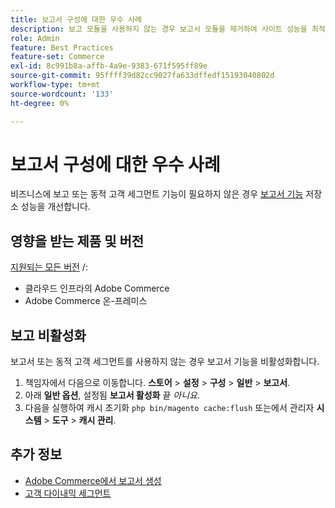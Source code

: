 ```yaml
---
title: 보고서 구성에 대한 우수 사례
description: 보고 모듈을 사용하지 않는 경우 보고서 모듈을 제거하여 사이트 성능을 최적화합니다.
role: Admin
feature: Best Practices
feature-set: Commerce
exl-id: 8c991b8a-affb-4a9e-9383-671f595ff89e
source-git-commit: 95ffff39d82cc9027fa633dffedf15193040802d
workflow-type: tm+mt
source-wordcount: '133'
ht-degree: 0%

---
```


# 보고서 구성에 대한 우수 사례

비즈니스에 보고 또는 동적 고객 세그먼트 기능이 필요하지 않은 경우 [보고서 기능](https://docs.magento.com/user-guide/configuration/general/reports.html) 저장소 성능을 개선합니다.

## 영향을 받는 제품 및 버전

[지원되는 모든 버전](../../../release/versions.md) /:

- 클라우드 인프라의 Adobe Commerce
- Adobe Commerce 온-프레미스

## 보고 비활성화

보고서 또는 동적 고객 세그먼트를 사용하지 않는 경우 보고서 기능을 비활성화합니다.

1. 책임자에서 다음으로 이동합니다. **스토어** > **설정** > **구성** > **일반** > **보고서**.
1. 아래 **일반 옵션**, 설정됨 **보고서 활성화** 끝 *아니요*.
1. 다음을 실행하여 캐시 초기화 `php bin/magento cache:flush` 또는에서 관리자 **시스템** > **도구** > **캐시 관리**.

## 추가 정보

- [Adobe Commerce에서 보고서 생성](https://docs.magento.com/user-guide/reports.html)
- [고객 다이내믹 세그먼트](https://docs.magento.com/user-guide/marketing/customer-segments.html)
